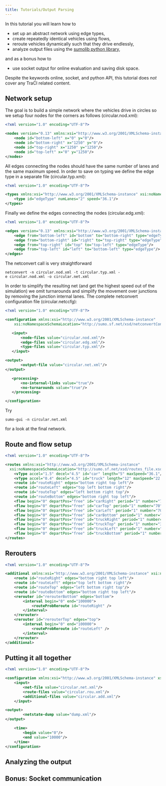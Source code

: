 ```yaml
---
title: Tutorials/Output Parsing
---
```


In this tutorial you will learn how to

- set up an abstract network using edge types,
- create repeatedly identical vehicles using flows,
- reroute vehicles dynamically such that they drive endlessly,
- analyze output files using the [sumolib python
  library](../Tools/Sumolib.md),

and as a bonus how to

- use socket output for online evaluation and saving disk space.

Despite the keywords online, socket, and python API, this tutorial does
*not* cover any TraCI related content.

## Network setup

The goal is to build a simple network where the vehicles drive in
circles so we setup four nodes for the corners as follows
(circular.nod.xml):

```xml
<?xml version="1.0" encoding="UTF-8"?>

<nodes version="0.13" xmlns:xsi="http://www.w3.org/2001/XMLSchema-instance" xsi:noNamespaceSchemaLocation="http://sumo.sf.net/xsd/nodes_file.xsd">
    <node id="bottom-left" x="0" y="0"/>
    <node id="bottom-right" x="1250" y="0"/>
    <node id="top-right" x="1250" y="1250"/>
    <node id="top-left" x="0" y="1250"/>
</nodes>
```

All edges connecting the nodes should have the same number of lanes and
the same maximum speed. In order to save on typing we define the edge
type in a separate file (circular.typ.xml):

```xml
<?xml version="1.0" encoding="UTF-8"?>

<types xmlns:xsi="http://www.w3.org/2001/XMLSchema-instance" xsi:noNamespaceSchemaLocation="http://sumo.sf.net/xsd/types_file.xsd">
    <type id="edgeType" numLanes="2" speed="36.1"/>
</types>
```

Finally we define the edges connecting the nodes (circular.edg.xml):

```xml
<?xml version="1.0" encoding="UTF-8"?>

<edges version="0.13" xmlns:xsi="http://www.w3.org/2001/XMLSchema-instance" xsi:noNamespaceSchemaLocation="http://sumo.sf.net/xsd/edges_file.xsd">
    <edge from="bottom-left" id="bottom" to="bottom-right" type="edgeType"/>
    <edge from="bottom-right" id="right" to="top-right" type="edgeType"/>
    <edge from="top-right" id="top" to="top-left" type="edgeType"/>
    <edge from="top-left" id="left" to="bottom-left" type="edgeType"/>
</edges>
```

The netconvert call is very straightforward

```
netconvert -n circular.nod.xml -t circular.typ.xml -e circular.nod.xml -o circular.net.xml
```

In order to simplify the resulting net (and get the highest speed out of
the simulation) we omit turnarounds and simplify the movement over
junctions by removing the junction internal lanes. The complete
netconvert configuration file (circular.netccfg):

```xml
<?xml version="1.0" encoding="UTF-8"?>

<configuration xmlns:xsi="http://www.w3.org/2001/XMLSchema-instance" 
    xsi:noNamespaceSchemaLocation="http://sumo.sf.net/xsd/netconvertConfiguration.xsd">

   <input>
       <node-files value="circular.nod.xml"/>
       <edge-files value="circular.edg.xml"/>
       <type-files value="circular.typ.xml"/>
   </input>

<output>
       <output-file value="circular.net.xml"/>
</output>

   <processing>
       <no-internal-links value="true"/>
       <no-turnarounds value="true"/>
   </processing>

</configuration>
```

Try

```
sumo-gui -n circular.net.xml
```

for a look at the final network.

## Route and flow setup

```xml
<?xml version="1.0" encoding="UTF-8"?>

<routes xmlns:xsi="http://www.w3.org/2001/XMLSchema-instance" 
  xsi:noNamespaceSchemaLocation="http://sumo.sf.net/xsd/routes_file.xsd">
    <vType accel="1.5" decel="4.5" id="car" length="5" maxSpeed="36.1"/>
    <vType accel="0.4" decel="4.5" id="truck" length="12" maxSpeed="22.2"/>
    <route id="routeRight" edges="bottom right top left"/>
    <route id="routeLeft" edges="top left bottom right"/>
    <route id="routeTop" edges="left bottom right top"/>
    <route id="routeBottom" edges="bottom right top left"/>
    <flow begin="0" departPos="free" id="carRight" period="1" number="70" route="routeRight" type="car"/>
    <flow begin="0" departPos="free" id="carTop" period="1" number="70" route="routeTop" type="car"/>
    <flow begin="0" departPos="free" id="carLeft" period="1" number="70" route="routeLeft" type="car"/>
    <flow begin="0" departPos="free" id="carBottom" period="1" number="70" route="routeBottom" type="car"/>
    <flow begin="0" departPos="free" id="truckRight" period="1" number="30" route="routeRight" type="truck"/>
    <flow begin="0" departPos="free" id="truckTop" period="1" number="30" route="routeTop" type="truck"/>
    <flow begin="0" departPos="free" id="truckLeft" period="1" number="30" route="routeLeft" type="truck"/>
    <flow begin="0" departPos="free" id="truckBottom" period="1" number="30" route="routeBottom" type="truck"/>
</routes>
```

## Rerouters

```xml
<?xml version="1.0" encoding="UTF-8"?>

<additional xmlns:xsi="http://www.w3.org/2001/XMLSchema-instance" xsi:noNamespaceSchemaLocation="http://sumo.sf.net/xsd/additional_file.xsd">
    <route id="routeRight" edges="bottom right top left"/>
    <route id="routeLeft" edges="top left bottom right"/>
    <route id="routeTop" edges="left bottom right top"/>
    <route id="routeBottom" edges="bottom right top left"/>
    <rerouter id="rerouterBottom" edges="bottom">
        <interval begin="0" end="100000">
            <routeProbReroute id="routeRight" />
        </interval>
    </rerouter>
    <rerouter id="rerouterTop" edges="top">
        <interval begin="0" end="100000">
            <routeProbReroute id="routeLeft" />
        </interval>
    </rerouter>
</additional>
```

## Putting it all together

```xml
<?xml version="1.0" encoding="UTF-8"?>

<configuration xmlns:xsi="http://www.w3.org/2001/XMLSchema-instance" xsi:noNamespaceSchemaLocation="http://sumo.sf.net/xsd/sumoConfiguration.xsd">
    <input>
        <net-file value="circular.net.xml"/>
        <route-files value="circular.rou.xml"/>
        <additional-files value="circular.add.xml"/>
    </input>

<output>
        <netstate-dump value="dump.xml"/>
</output>

    <time>
        <begin value="0"/>
        <end value="10000"/>
    </time>
</configuration>
```

## Analyzing the output

## Bonus: Socket communication